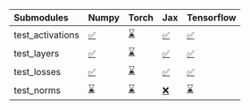 | Submodules       | Numpy                                                                                                                           | Torch                                                                                                                           | Jax                                                                                                                             | Tensorflow                                                                                                                      |
|:-----------------|:--------------------------------------------------------------------------------------------------------------------------------|:--------------------------------------------------------------------------------------------------------------------------------|:--------------------------------------------------------------------------------------------------------------------------------|:--------------------------------------------------------------------------------------------------------------------------------|
| test_activations | <a href="https://github.com/unifyai/ivy/runs/7876047356?check_suite_focus=true" rel="noopener noreferrer" target="_blank">✅</a> | <a href="https://github.com/unifyai/ivy/runs/7876047856?check_suite_focus=true" rel="noopener noreferrer" target="_blank">⌛</a> | <a href="https://github.com/unifyai/ivy/runs/7876048645?check_suite_focus=true" rel="noopener noreferrer" target="_blank">✅</a> | <a href="https://github.com/unifyai/ivy/runs/7876049135?check_suite_focus=true" rel="noopener noreferrer" target="_blank">✅</a> |
| test_layers      | <a href="https://github.com/unifyai/ivy/runs/7876047500?check_suite_focus=true" rel="noopener noreferrer" target="_blank">✅</a> | <a href="https://github.com/unifyai/ivy/runs/7876047996?check_suite_focus=true" rel="noopener noreferrer" target="_blank">⌛</a> | <a href="https://github.com/unifyai/ivy/runs/7876048785?check_suite_focus=true" rel="noopener noreferrer" target="_blank">✅</a> | <a href="https://github.com/unifyai/ivy/runs/7876049253?check_suite_focus=true" rel="noopener noreferrer" target="_blank">✅</a> |
| test_losses      | <a href="https://github.com/unifyai/ivy/runs/7876047623?check_suite_focus=true" rel="noopener noreferrer" target="_blank">✅</a> | <a href="https://github.com/unifyai/ivy/runs/7876048131?check_suite_focus=true" rel="noopener noreferrer" target="_blank">⌛</a> | <a href="https://github.com/unifyai/ivy/runs/7876048917?check_suite_focus=true" rel="noopener noreferrer" target="_blank">✅</a> | <a href="https://github.com/unifyai/ivy/runs/7876049397?check_suite_focus=true" rel="noopener noreferrer" target="_blank">✅</a> |
| test_norms       | <a href="https://github.com/unifyai/ivy/runs/7876047729?check_suite_focus=true" rel="noopener noreferrer" target="_blank">⌛</a> | <a href="https://github.com/unifyai/ivy/runs/7876048291?check_suite_focus=true" rel="noopener noreferrer" target="_blank">⌛</a> | <a href="https://github.com/unifyai/ivy/runs/7876049026?check_suite_focus=true" rel="noopener noreferrer" target="_blank">❌</a> | <a href="https://github.com/unifyai/ivy/runs/7876049506?check_suite_focus=true" rel="noopener noreferrer" target="_blank">⌛</a> |